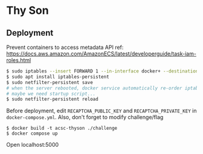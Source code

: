 # Thy Son

## Deployment

Prevent containers to access metadata API
ref: <https://docs.aws.amazon.com/AmazonECS/latest/developerguide/task-iam-roles.html>

```sh
$ sudo iptables --insert FORWARD 1 --in-interface docker+ --destination 169.254.169.254/32 --jump DROP
$ sudo apt install iptables-persistent
$ sudo netfilter-persistent save
# when the server rebooted, docker service automatically re-order iptables. so we need reloading iptables manually.
# maybe we need startup script...
$ sudo netfilter-persistent reload
```

Before deployment, edit `RECAPTCHA_PUBLIC_KEY` and `RECAPTCHA_PRIVATE_KEY` in `docker-compose.yml`.
Also, don't forget to modify challenge/flag

```
$ docker build -t acsc-thyson ./challenge
$ docker compose up
```

Open localhost:5000
